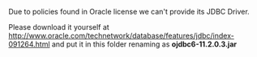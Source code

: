 Due to policies found in Oracle license we can't provide its JDBC Driver.

Please download it yourself at http://www.oracle.com/technetwork/database/features/jdbc/index-091264.html and put it in this folder renaming as __ojdbc6-11.2.0.3.jar__
